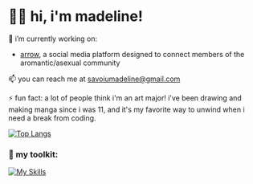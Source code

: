 # 🤸‍♀️ hi, i'm madeline!

<!-- ### a second year computer science student with a passion for software engineering -->

🔭 i’m currently working on:
  * [arrow](https://github.com/msavoiu/arrow), a social media platform designed to connect members of the aromantic/asexual community
<!--  * [CMC You Later!](https://github.com/msavoiu/cmc-you-later), a voice-powered accessibility tool aimed at reducing repetitive strain injuries for people in tech -->
📫 you can reach me at savoiumadeline@gmail.com

⚡ fun fact: a lot of people think i'm an art major! i've been drawing and making manga since i was 11, and it's my favorite way to unwind when i need a break from coding.

[![Top Langs](https://github-readme-stats.vercel.app/api/top-langs/?username=msavoiu)](https://github.com/anuraghazra/github-readme-stats)

### 🔧 my toolkit:
[![My Skills](https://skillicons.dev/icons?i=nextjs,prisma,nodejs,react,express,postgres,flask,pytorch,vercel,aws)](https://skillicons.dev)
<!---#### 💬 Languages:
![python badge](https://img.shields.io/badge/-Python-3776AB?logo=python&logoColor=white)
![cpp badge](https://img.shields.io/badge/-C++-00599C?logo=cplusplus&logoColor=white)
![javascript badge](https://img.shields.io/badge/-BASH-4EAA25?logo=gnu-bash&logoColor=white)--->

<!---#### 🔧 Tools:
![vscode badge](https://img.shields.io/badge/-VSCode-007ACC?logo=visual%20studio%20code&logoColor=white)
![flask](https://img.shields.io/badge/-Flask-000000?logo=flask&logoColor=white)
![ae](https://img.shields.io/badge/-After%20Effects%20CC-9999FF?logo=adobe%20after%20effects&logoColor=white)
<!---#### 🖥️ Operating Systems:
![windows](https://img.shields.io/badge/-Windows%2010/11-0078D4?logo=windows&logoColor=white)
![ubuntu](https://img.shields.io/badge/-Linux%20(Ubuntu)-E95420?logo=ubuntu&logoColor=white)
![kali](https://img.shields.io/badge/-Linux%20(Kali)-557C94?logo=kali%20linux&logoColor=white)--->
